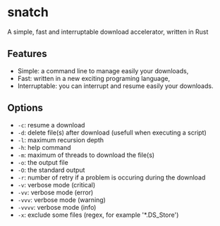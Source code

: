 # snatch
A simple, fast and interruptable download accelerator, written in Rust

## Features

* Simple: a command line to manage easily your downloads,
* Fast: written in a new exciting programing language,
* Interruptable: you can interrupt and resume easily your downloads.

## Options

* `-c`: resume a download
* `-d`: delete file(s) after download (usefull when executing a script)
* `-l`: maximum recursion depth
* `-h`: help command
* `-m`: maximum of threads to download the file(s)
* `-o`: the output file
* `-O`: the standard output
* `-r`: number of retry if a problem is occuring during the download
* `-v`: verbose mode (critical)
* `-vv`: verbose mode (error)
* `-vvv`: verbose mode (warning)
* `-vvvv`: verbose mode (info)
* `-x`: exclude some files (regex, for example '*.DS_Store')